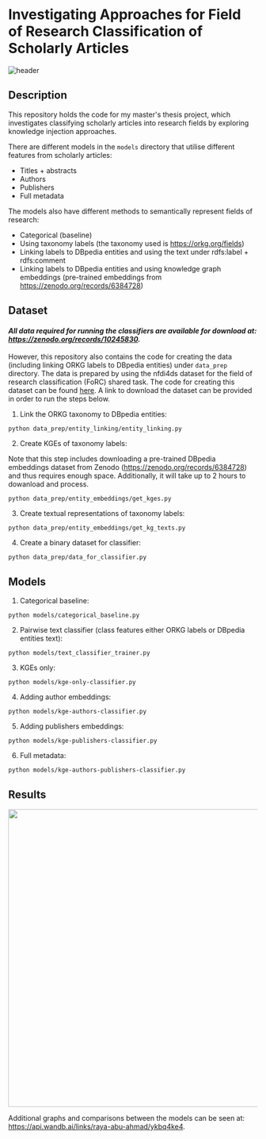 

# Investigating Approaches for Field of Research Classification of Scholarly Articles 
![header](https://github.com/ryabhmd/for-classifier/assets/77779090/d06d9eb0-a581-4982-84b2-d68d3e09c72e)


## Description

This repository holds the code for my master's thesis project, which investigates classifying scholarly articles into research fields by exploring knowledge injection approaches. 

There are different models in the ```models``` directory that utilise different features from scholarly articles: 
- Titles + abstracts
- Authors
- Publishers
- Full metadata
  
The models also have different methods to semantically represent fields of research: 
- Categorical (baseline)
- Using taxonomy labels (the taxonomy used is https://orkg.org/fields)
- Linking labels to DBpedia entities and using the text under rdfs:label + rdfs:comment
- Linking labels to DBpedia entities and using knowledge graph embeddings (pre-trained embeddings from https://zenodo.org/records/6384728)


## Dataset

#### *All data required for running the classifiers are available for download at: https://zenodo.org/records/10245830.*



However, this repository also contains the code for creating the data (including linking ORKG labels to DBpedia entities) under ```data_prep``` directory. 
The data is prepared by using the nfdi4ds dataset for the field of research classification (FoRC) shared task. The code for creating this dataset can be found [here](https://github.com/ryabhmd/nfdi4ds-forc). A link to download the dataset can be provided in order to run the steps below.  

1. Link the ORKG taxonomy to DBpedia entities:

```commandline
python data_prep/entity_linking/entity_linking.py
```

2. Create KGEs of taxonomy labels:

  Note that this step includes downloading a pre-trained DBpedia embeddings dataset from Zenodo (https://zenodo.org/records/6384728) and thus requires enough space. Additionally, it will take up to 2 hours to dowanload and process.

```commandline
python data_prep/entity_embeddings/get_kges.py
```

3. Create textual representations of taxonomy labels:

```commandline
python data_prep/entity_embeddings/get_kg_texts.py
```

4. Create a binary dataset for classifier:

```commandline
python data_prep/data_for_classifier.py
```

## Models

1. Categorical baseline:
  ```commandline
python models/categorical_baseline.py
```

2. Pairwise text classifier (class features either ORKG labels or DBpedia entities text):
```commandline
python models/text_classifier_trainer.py
```

3. KGEs only:
```commandline
python models/kge-only-classifier.py
```

4. Adding author embeddings:
```commandline
python models/kge-authors-classifier.py
```

5. Adding publishers embeddings:
```commandline
python models/kge-publishers-classifier.py
```

6. Full metadata:
```commandline
python models/kge-authors-publishers-classifier.py
```

## Results

<p align="center">
  <img src="https://github.com/ryabhmd/for-classifier/assets/77779090/a0038c81-e08e-415b-a542-c01ae95c2938" height="600" width="600"/>

</p>

Additional graphs and comparisons between the models can be seen at: https://api.wandb.ai/links/raya-abu-ahmad/ykbq4ke4. 



